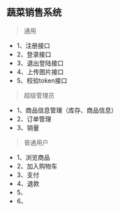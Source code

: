 ## 蔬菜销售系统

> 通用
* 1、注册接口
* 2、登录接口
* 3、退出登陆接口
* 4、上传图片接口
* 5、校验token接口

> 超级管理员
* 1、商品信息管理（库存、商品信息）
* 2、订单管理
* 3、销量

> 普通用户
* 1、浏览商品
* 2、加入购物车
* 3、支付
* 4、退款
* 5、
* 6、